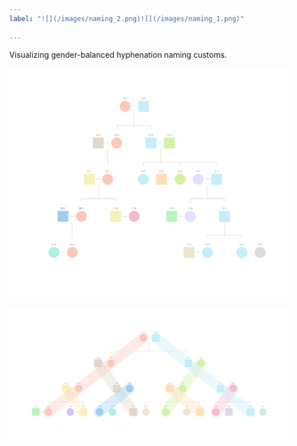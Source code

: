 ```yaml
---
label: "![](/images/naming_2.png)![](/images/naming_1.png)"

---
```

Visualizing gender-balanced hyphenation naming customs. 

![](/images/naming_2.png)

![](/images/naming_1.png)
